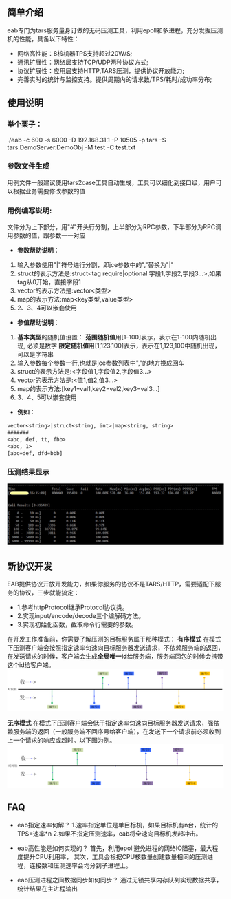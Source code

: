 ## 简单介绍

eab专门为tars服务量身订做的无码压测工具，利用epoll和多进程，充分发掘压测机的性能，具备以下特性：

 - 网络高性能：8核机器TPS支持超过20W/S;
 - 通讯扩展性：网络层支持TCP/UDP两种协议方式;
 - 协议扩展性：应用层支持HTTP,TARS压测，提供协议开放能力;
 - 完善实时的统计与监控支持。提供周期内的请求数/TPS/耗时/成功率分布;


## 使用说明

### 举个栗子：
./eab -c 600 -s 6000 -D 192.168.31.1 -P 10505 -p tars -S tars.DemoServer.DemoObj -M test -C test.txt

### 参数文件生成
用例文件一般建议使用tars2case工具自动生成，工具可以细化到接口级，用户可以根据业务需要修改参数的值

### 用例编写说明:
文件分为上下部分，用"#"开头行分割，上半部分为RPC参数，下半部分为RPC调用参数的值，跟参数一一对应

- **参数帮助说明**：
 1. 输入参数使用"|"符号进行分割，即jce参数中的","替换为"|"
 2. struct的表示方法是:struct<tag require|optional 字段1,字段2,字段3...>,如果tag从0开始，直接字段1
 3. vector的表示方法是:vector<类型>
 4. map的表示方法:map<key类型,value类型>
 5. 2、3、4可以嵌套使用

- **参值帮助说明**：
 1. <strong>基本类型</strong>的随机值设置：
    <strong>范围随机值</strong>用[1-100]表示，表示在1-100内随机出现, 必须是数字
    <strong>限定随机值</strong>用[1,123,100]表示，表示在1,123,100中随机出现，可以是字符串
 2. 输入参数每个参数一行,也就是jce参数列表中","的地方换成回车
 3. struct的表示方法是:<字段值1,字段值2,字段值3...>
 4. vector的表示方法是:<值1,值2,值3...>
 5. map的表示方法:[key1=val1,key2=val2,key3=val3...]
 6. 3、4、5可以嵌套使用

- **例如**：
```
vector<string>|struct<string, int>|map<string, string>
#######
<abc, def, tt, fbb>
<abc, 1>
[abc=def, dfd=bbb]
```

### 压测结果显示
![压测结果](docs/image/result.jpg)

## 新协议开发
EAB提供协议开放开发能力，如果你服务的协议不是TARS/HTTP，需要适配下服务的协议，三步就能搞定：
 - 1.参考httpProtocol继承Protocol协议类。
 - 2.实现input/encode/decode三个编解码方法。
 - 3.实现初始化函数，截取命令行需要的参数。

在开发工作准备前，你需要了解压测的目标服务属于那种模式：
**有序模式**
在模式下压测客户端会按照指定速率匀速向目标服务器发送请求，不依赖服务端的返回，在发送请求的时候，客户端会生成**全局唯一id**给服务端，服务端回包的时候会携带这个id给客户端。
**![有序模式](docs/image/ordered.jpg)**

**无序模式**
在模式下压测客户端会低于指定速率匀速向目标服务器发送请求，强依赖服务端的返回（一般服务端不回序号给客户端），在发送下一个请求前必须收到上一个请求的响应或超时。以下图为例。
![无序模式](docs/image/disordered.jpg)

## FAQ
 - eab指定速率何解？
1.速率指定单位是单目标机，如果目标机有n台，统计的TPS=速率*n
2.如果不指定压测速率，eab将全速向目标机发起冲击。

 - eab高性能是如何实现的？
首先，利用epoll避免进程的网络IO阻塞，最大程度提升CPU利用率，
其次，工具会根据CPU核数量创建数量相同的压测进程，连接数和压测速率会均分到子进程上。

 - eab压测进程之间数据同步如何同步？
通过无锁共享内存队列实现数据共享，统计结果在主进程输出
